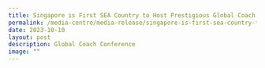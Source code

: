 ```yaml
---
title: Singapore is First SEA Country to Host Prestigious Global Coach Conference
permalink: /media-centre/media-release/singapore-is-first-sea-country-to-host-prestigious-gcc/
date: 2023-10-10
layout: post
description: Global Coach Conference
image: ""
---
```

